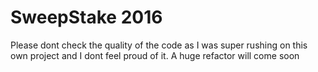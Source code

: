 # SweepStake 2016

Please dont check the quality of the code as I was super rushing on this own project and I dont feel proud of it. A huge refactor will come soon